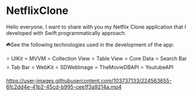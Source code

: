 # NetflixClone
Hello everyone,
I want to share with you my Netflix Clone application that I developed with Swift programmatically approach.

☘️See the following technologies used in the development of the app:

⭐️ UIKit
⭐️ MVVM
⭐️ Collection View
⭐️ Table View
⭐️ Core Data
⭐️ Search Bar
⭐️ Tab Bar
⭐️ WebKit
⭐️ SDWebImage
⭐️ TheMovieDBAPI
⭐️ YoutubeAPI


https://user-images.githubusercontent.com/103737133/224563655-6fc2dd4e-41b2-45cd-b995-cee1f3a9214a.mp4

